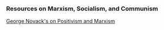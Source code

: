 ### Resources on Marxism, Socialism, and Communism



[George Novack's on Positivism and Marxism](https://www.marxists.org/archive/novack/works/history/ch11.htm)
